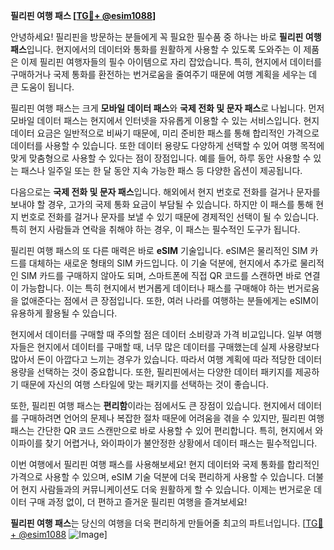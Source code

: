 **필리핀 여행 패스 [[TG💪+ @esim1088](https://t.me/s/esim1088)]**

안녕하세요! 필리핀을 방문하는 분들에게 꼭 필요한 필수품 중 하나는 바로 **필리핀 여행 패스**입니다. 현지에서의 데이터와 통화를 원활하게 사용할 수 있도록 도와주는 이 제품은 이제 필리핀 여행자들의 필수 아이템으로 자리 잡았습니다. 특히, 현지에서 데이터를 구매하거나 국제 통화를 환전하는 번거로움을 줄여주기 때문에 여행 계획을 세우는 데 큰 도움이 됩니다.

필리핀 여행 패스는 크게 **모바일 데이터 패스**와 **국제 전화 및 문자 패스**로 나뉩니다. 먼저 모바일 데이터 패스는 현지에서 인터넷을 자유롭게 이용할 수 있는 서비스입니다. 현지 데이터 요금은 일반적으로 비싸기 때문에, 미리 준비한 패스를 통해 합리적인 가격으로 데이터를 사용할 수 있습니다. 또한 데이터 용량도 다양하게 선택할 수 있어 여행 목적에 맞게 맞춤형으로 사용할 수 있다는 점이 장점입니다. 예를 들어, 하루 동안 사용할 수 있는 패스나 일주일 또는 한 달 동안 지속 가능한 패스 등 다양한 옵션이 제공됩니다.

다음으로는 **국제 전화 및 문자 패스**입니다. 해외에서 현지 번호로 전화를 걸거나 문자를 보내야 할 경우, 고가의 국제 통화 요금이 부담될 수 있습니다. 하지만 이 패스를 통해 현지 번호로 전화를 걸거나 문자를 보낼 수 있기 때문에 경제적인 선택이 될 수 있습니다. 특히 현지 사람들과 연락을 취해야 하는 경우, 이 패스는 필수적인 도구가 됩니다.

필리핀 여행 패스의 또 다른 매력은 바로 **eSIM** 기술입니다. eSIM은 물리적인 SIM 카드를 대체하는 새로운 형태의 SIM 카드입니다. 이 기술 덕분에, 현지에서 추가로 물리적인 SIM 카드를 구매하지 않아도 되며, 스마트폰에 직접 QR 코드를 스캔하면 바로 연결이 가능합니다. 이는 특히 현지에서 번거롭게 데이터나 패스를 구매해야 하는 번거로움을 없애준다는 점에서 큰 장점입니다. 또한, 여러 나라를 여행하는 분들에게는 eSIM이 유용하게 활용될 수 있습니다.

현지에서 데이터를 구매할 때 주의할 점은 데이터 소비량과 가격 비교입니다. 일부 여행자들은 현지에서 데이터를 구매할 때, 너무 많은 데이터를 구매했는데 실제 사용량보다 많아서 돈이 아깝다고 느끼는 경우가 있습니다. 따라서 여행 계획에 따라 적당한 데이터 용량을 선택하는 것이 중요합니다. 또한, 필리핀에서는 다양한 데이터 패키지를 제공하기 때문에 자신의 여행 스타일에 맞는 패키지를 선택하는 것이 좋습니다.

또한, 필리핀 여행 패스는 **편리함**이라는 점에서도 큰 장점이 있습니다. 현지에서 데이터를 구매하려면 언어의 문제나 복잡한 절차 때문에 어려움을 겪을 수 있지만, 필리핀 여행 패스는 간단한 QR 코드 스캔만으로 바로 사용할 수 있어 편리합니다. 특히, 현지에서 와이파이를 찾기 어렵거나, 와이파이가 불안정한 상황에서 데이터 패스는 필수적입니다.

이번 여행에서 필리핀 여행 패스를 사용해보세요! 현지 데이터와 국제 통화를 합리적인 가격으로 사용할 수 있으며, eSIM 기술 덕분에 더욱 편리하게 사용할 수 있습니다. 더불어 현지 사람들과의 커뮤니케이션도 더욱 원활하게 할 수 있습니다. 이제는 번거로운 데이터 구매 과정 없이, 더 편하고 즐거운 필리핀 여행을 즐겨보세요!

**필리핀 여행 패스**는 당신의 여행을 더욱 편리하게 만들어줄 최고의 파트너입니다. [[TG💪+ @esim1088](https://t.me/s/esim1088) ![Image](https://i.postimg.cc/Y0z9fWf4/image.png)]